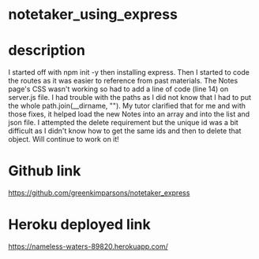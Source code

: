 # notetaker_using_express

# description
I started off with npm init -y then installing express. Then I started to code the routes as it was easier to reference from past materials. The Notes page's CSS wasn't working so had to add a line of code (line 14) on server.js file. I had trouble with the paths as I did not know that I had to put the whole path.join(__dirname, ""). My tutor clarified that for me and with those fixes, it helped load the new Notes into an array and into the list and json file. I attempted the delete requirement but the unique id was a bit difficult as I didn't know how to get the same ids and then to delete that object. Will continue to work on it!

# Github link
https://github.com/greenkimparsons/notetaker_express

# Heroku deployed link
https://nameless-waters-89820.herokuapp.com/
